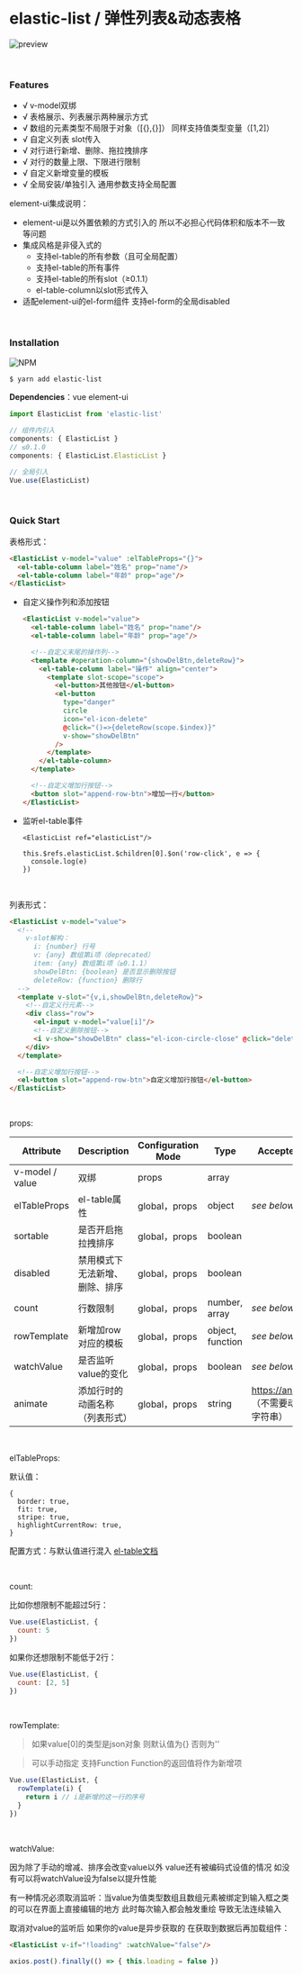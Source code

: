 # elastic-list / 弹性列表&动态表格

![preview](./preview.gif)

<br/>

### Features

- √ v-model双绑
- √ 表格展示、列表展示两种展示方式
- √ 数组的元素类型不局限于对象（[{},{}]） 同样支持值类型变量（[1,2]）
- √ 自定义列表 slot传入
- √ 对行进行新增、删除、拖拉拽排序
- √ 对行的数量上限、下限进行限制
- √ 自定义新增变量的模板
- √ 全局安装/单独引入 通用参数支持全局配置

element-ui集成说明：

- element-ui是以外置依赖的方式引入的 所以不必担心代码体积和版本不一致等问题
- 集成风格是非侵入式的
  - 支持el-table的所有参数（且可全局配置）
  - 支持el-table的所有事件
  - 支持el-table的所有slot（≥0.1.1）
  - el-table-column以slot形式传入
- 适配element-ui的el-form组件 支持el-form的全局disabled

<br/>

### Installation
![NPM](https://nodei.co/npm/elastic-list.png)
``` bash
$ yarn add elastic-list
```

**Dependencies**：vue element-ui

```js
import ElasticList from 'elastic-list'

// 组件内引入
components: { ElasticList }
// ≤0.1.0
components: { ElasticList.ElasticList }

// 全局引入
Vue.use(ElasticList)
```

<br/>

### Quick Start

表格形式：

```html
<ElasticList v-model="value" :elTableProps="{}">
  <el-table-column label="姓名" prop="name"/>
  <el-table-column label="年龄" prop="age"/>
</ElasticList>
```

- 自定义操作列和添加按钮

  ```html
  <ElasticList v-model="value">
    <el-table-column label="姓名" prop="name"/>
    <el-table-column label="年龄" prop="age"/>
  
    <!--自定义末尾的操作列-->
    <template #operation-column="{showDelBtn,deleteRow}">
      <el-table-column label="操作" align="center">
        <template slot-scope="scope">
          <el-button>其他按钮</el-button>
          <el-button 
            type="danger"
            circle
            icon="el-icon-delete"
            @click="()=>{deleteRow(scope.$index)}"
            v-show="showDelBtn"
          />
        </template>
      </el-table-column>
    </template>
  
    <!--自定义增加行按钮-->
    <button slot="append-row-btn">增加一行</button>
  </ElasticList>
  ```

- 监听el-table事件

  ```
  <ElasticList ref="elasticList"/>
  
  this.$refs.elasticList.$children[0].$on('row-click', e => {
    console.log(e)
  })
  ```

<br/>

列表形式：

```html
<ElasticList v-model="value">
  <!--
    v-slot解构：
      i: {number} 行号
      v: {any} 数组第i项（deprecated）
      item: {any} 数组第i项（≥0.1.1）
      showDelBtn: {boolean} 是否显示删除按钮
      deleteRow: {function} 删除行
  -->
  <template v-slot="{v,i,showDelBtn,deleteRow}">
    <!--自定义行元素-->
    <div class="row">
      <el-input v-model="value[i]"/>
      <!--自定义删除按钮-->
      <i v-show="showDelBtn" class="el-icon-circle-close" @click="deleteRow(i)"/>
    </div>
  </template>

  <!--自定义增加行按钮-->
  <el-button slot="append-row-btn">自定义增加行按钮</el-button>
</ElasticList>
```

<br/>

props: 

| Attribute | Description | Configuration Mode | Type | Accepted Values | Default |
| --- | --- | --- | --- | --- | --- |
| v-model / value | 双绑 | props | array | | |
| elTableProps | el-table属性 | global，props | object | *see below* | |
| sortable | 是否开启拖拉拽排序 | global，props | boolean | | true |
| disabled | 禁用模式下无法新增、删除、排序 | global，props | boolean | | false |
| count | 行数限制 | global，props | number, array | *see below* | |
| rowTemplate | 新增加row对应的模板 | global，props | object, function | *see below* | {} / '' |
| watchValue | 是否监听value的变化 | global，props | boolean | *see below* | true |
| animate | 添加行时的动画名称（列表形式） | global，props | string | https://animate.style （不需要动画请传空字符串） | 'zoomIn' |

<br/>

elTableProps:

默认值：

```
{
  border: true,
  fit: true,
  stripe: true,
  highlightCurrentRow: true,
}
```

配置方式：与默认值进行混入 [el-table文档](https://element.eleme.cn/#/zh-CN/component/table)

<br/>

count:

比如你想限制不能超过5行：

```js
Vue.use(ElasticList, {
  count: 5              
})
```

如果你还想限制不能低于2行：

```js
Vue.use(ElasticList, {
  count: [2, 5]              
})
```

<br/>

rowTemplate:

> 如果value[0]的类型是json对象 则默认值为{} 否则为''

> 可以手动指定 支持Function Function的返回值将作为新增项

```js
Vue.use(ElasticList, {
  rowTemplate(i) {
    return i // i是新增的这一行的序号
  }              
})
```

<br/>

watchValue:

因为除了手动的增减、排序会改变value以外 value还有被编码式设值的情况 如没有可以将watchValue设为false以提升性能

有一种情况必须取消监听：当value为值类型数组且数组元素被绑定到输入框之类的可以在界面上直接编辑的地方 此时每次输入都会触发重绘 导致无法连续输入

取消对value的监听后 如果你的value是异步获取的 在获取到数据后再加载组件：

```html
<ElasticList v-if="!loading" :watchValue="false"/>
```

```js
axios.post().finally(() => { this.loading = false })
```
